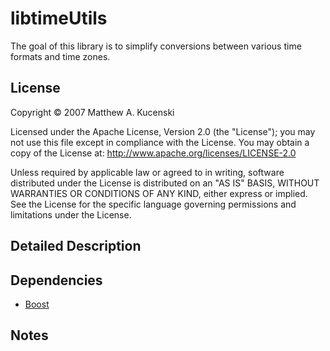 libtimeUtils
============
The goal of this library is to simplify conversions between various time formats and time zones.

License
-------
Copyright &copy; 2007 Matthew A. Kucenski

Licensed under the Apache License, Version 2.0 (the "License");
you may not use this file except in compliance with the License.
You may obtain a copy of the License at: http://www.apache.org/licenses/LICENSE-2.0

Unless required by applicable law or agreed to in writing, software
distributed under the License is distributed on an "AS IS" BASIS,
WITHOUT WARRANTIES OR CONDITIONS OF ANY KIND, either express or implied.
See the License for the specific language governing permissions and
limitations under the License.

Detailed Description
--------------------

Dependencies
------------
* [Boost](http://www.boost.org)

Notes
-----

